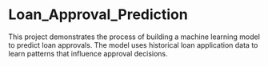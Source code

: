 # Loan_Approval_Prediction
This project demonstrates the process of building a machine learning model to predict loan approvals. The model uses historical loan application data to learn patterns that influence approval decisions. 
